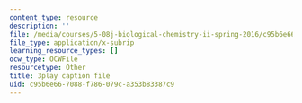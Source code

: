 ```yaml
---
content_type: resource
description: ''
file: /media/courses/5-08j-biological-chemistry-ii-spring-2016/c95b6e667088f786079ca353b83387c9_jg7XtfWa_Yg.srt
file_type: application/x-subrip
learning_resource_types: []
ocw_type: OCWFile
resourcetype: Other
title: 3play caption file
uid: c95b6e66-7088-f786-079c-a353b83387c9
---
```

